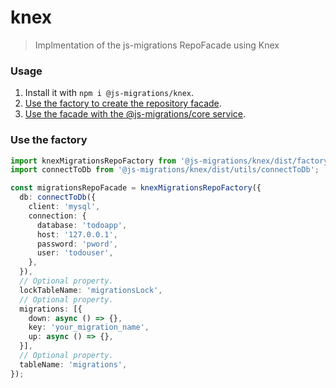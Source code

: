 # knex
> Implmentation of the js-migrations RepoFacade using Knex

### Usage
1. Install it with `npm i @js-migrations/knex`.
1. [Use the factory to create the repository facade](#use-the-factory).
1. [Use the facade with the @js-migrations/core service](https://github.com/js-migrations/core#use-the-factory).

### Use the factory
```typescript
import knexMigrationsRepoFactory from '@js-migrations/knex/dist/factory';
import connectToDb from '@js-migrations/knex/dist/utils/connectToDb';

const migrationsRepoFacade = knexMigrationsRepoFactory({
  db: connectToDb({
    client: 'mysql',
    connection: {
      database: 'todoapp',
      host: '127.0.0.1',
      password: 'pword',
      user: 'todouser',
    },
  }),
  // Optional property.
  lockTableName: 'migrationsLock',
  // Optional property.
  migrations: [{
    down: async () => {},
    key: 'your_migration_name',
    up: async () => {},
  }],
  // Optional property.
  tableName: 'migrations',
});
```
